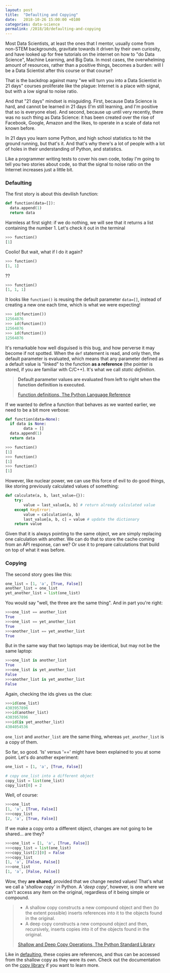 ```yaml
---
layout: post
title:  "Defaulting and Copying"
date:   2018-10-26 15:00:00 +0100
categories: data-science
permalink: /2018/10/defaulting-and-copying
---
```


Most Data Scientists, at least the ones that I mentor, usually come from non-STEM backgrounds, gravitate towards it driven by their own curiosity, and have looked up for free tutorials on the internet on how to "do Data Science", Machine Learning, and Big Data. In most cases, the overwhelming amount of resources, rather than a positive things, becomes a burden: will I be a Data Scientist after this course or that course?

That is the backdrop against many "we will turn you into a Data Scientist in 21 days" courses proliferate like the plague: Internet is a place with signal, but with a low signal to noise ratio.

And that "21 days" mindset is misguiding. First, because Data Science is hard, and cannot be learned in 21 days (I'm still learning, and I'm positive that so is everyone else). And second, because up until very recently, there was no such thing as Data Science: it has been created over the rise of Facebook, Google, Amazon and the likes, to operate in a scale of data not known before.

In 21 days you learn some Python, and high school statistics to hit the ground running, but that's it. And that's why there's a lot of people with a lot of holes in their understanding of Python, and statistics.

Like a programmer writing tests to cover his own code, today I'm going to tell you two stories about code, so that the signal to noise ratio on the Internet increases just a little bit.

### <a name="defaulting"></a>Defaulting

The first story is about this devilish function:

```python
def function(data=[]):
  data.append(1)
  return data
```

Harmless at first sight: if we do nothing, we will see that it returns a list containing the number 1. Let's check it out in the terminal

```python
>>> function()
[1]
```

Coolio! But wait, what if I do it again?

```python
>>> function()
[1, 1]
```

??

```python
>>> function()
[1, 1, 1]
```

It looks like `function()` is reusing the default parameter `data=[]`, instead of creating a new one each time, which is what we were expecting!

```python
>>> id(function())
12564876
>>> id(function())
12564876
>>> id(function())
12564876
```

It's remarkable how well disguised is this bug, and how perverse it may become if not spotted. When the `def` statement is read, and only then, the default parameter is evaluated, which means that any parameter defined as a default value is "linked" to the function __as a reference__ (the pointer is stored, if you are familiar with C/C++). It's what we call *static definition*.

> __Default parameter values are evaluated from left to right when the function definition is executed.__
>
> [Function definitions, The Python Language Reference](https://docs.python.org/3/reference/compound_stmts.html#function)

If we wanted to define a function that behaves as we wanted earlier, we need to be a bit more verbose:

```python
def function(data=None):
  if data is None:
        data = []
  data.append(1)
  return data
```
```python
>>> function()
[1]
>>> function()
[1]
>>> function()
[1]
```

However, like nuclear power, we can use this force of evil to do good things, like storing previously calculated values of something:

```python
def calculate(a, b, last_value={}):
    try:
        value = last_value[a, b] # return already calculated value
    except KeyError:
        value = calculation(a, b)
        last_value[a, b, c] = value # update the dictionary
    return value
```

Given that it is always pointing to the same object, we are simply replacing one calculation with another. We can do that to store the cache coming from an API response, can we? Or use it to prepare calculations that build on top of what it was before.

### Copying

The second story goes like this:

```python
one_list = [1, 'a', [True, False]]
another_list = one_list
yet_another_list = list(one_list)
```

You would say "well, the three are the same thing". And in part you're right:

```python
>>>one_list == another_list
True
>>>one_list == yet_another_list
True
>>>another_list == yet_another_list
True
```

But in the same way that two laptops may be identical, but may not be the same laptop:

```python
>>>one_list is another_list
True
>>>one_list is yet_another_list
False
>>>another_list is yet_another_list
False
```
Again, checking the ids gives us the clue:
```python
>>>id(one_list)
4303957896
>>>id(another_list)
4303957896
>>>id(is yet_another_list)
4304054536
```
`one_list` and `another_list` are the same thing, whereas `yet_another_list` is a copy of them.


So far, so good. 'Is' versus '==' might have been explained to you at some point. Let's do another experiment:
```python
one_list = [1, 'a', [True, False]]

# copy one_list into a different object
copy_list = list(one_list)
copy_list[0] = 2
```
Well, of course:
```python
>>>one_list
[1, 'a', [True, False]]
>>>copy_list
[2, 'a', [True, False]]
```

If we make a copy onto a different object, changes are not going to be shared... are they?

```python
>>>one_list = [1, 'a', [True, False]]
>>>copy_list = list(one_list)
>>>copy_list[2][0] = False
>>>copy_list
[1, 'a', [False, False]]
>>>one_list
[1, 'a', [False, False]]
```
Wow, they __are shared__, provided that we change nested values! That's what we call a '*shallow copy*' in Python. A '*deep copy*', however, is one where we can't access any item on the original, regardless of it being simple or compound.

> - A shallow copy constructs a new compound object and then (to the extent possible) inserts references into it to the objects found in the original.
> - A deep copy constructs a new compound object and then, recursively, inserts copies into it of the objects found in the original.
>
>[Shallow and Deep Copy Operations, The Python Standard Library](https://docs.python.org/2/library/copy.html)

Like in [defaulting](#defaulting), these copies are references, and thus can be accessed from the shallow copy as they were its own. Check out the documentation on the [copy library](https://docs.python.org/2/library/copy.html) if you want to learn more.
